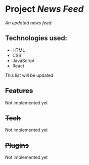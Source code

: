 # Project _News Feed_
 _An updated news feed._

## Technologies used:
- HTML
- CSS
- JavaScript
- React

This list will be updated

##  ~~Features~~
Not implemented yet

##  ~~Tech~~
Not implemented yet

## ~~Plugins~~
Not implemented yet
